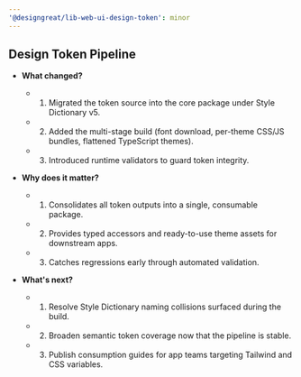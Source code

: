 ```yaml
---
'@designgreat/lib-web-ui-design-token': minor
---
```


## Design Token Pipeline

- **What changed?**
  - 1. Migrated the token source into the core package under Style Dictionary v5.
  - 2. Added the multi-stage build (font download, per-theme CSS/JS bundles, flattened TypeScript
       themes).
  - 3. Introduced runtime validators to guard token integrity.

- **Why does it matter?**
  - 1. Consolidates all token outputs into a single, consumable package.
  - 2. Provides typed accessors and ready-to-use theme assets for downstream apps.
  - 3. Catches regressions early through automated validation.

- **What's next?**
  - 1. Resolve Style Dictionary naming collisions surfaced during the build.
  - 2. Broaden semantic token coverage now that the pipeline is stable.
  - 3. Publish consumption guides for app teams targeting Tailwind and CSS variables.
